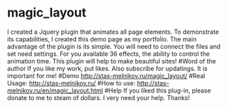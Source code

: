 # magic_layout
I created a Jquery plugin that animates all page elements. To demonstrate its capabilities, I created this demo page as my portfolio. The main advantage of the plugin is its simple. You will need to connect the files and set need settings. For you available 36 effects, the ability to control the animation time. This plugin will help to make beautiful sites! 
#Word of the author
If you like my work, put likes. Also subscribe for updatings. It is important for me!
#Demo
http://stas-melnikov.ru/magic_layout/
#Real Usage:
http://stas-melnikov.ru/
#How to use:
http://stas-melnikov.ru/en/magic_layout.html
#Help
If you liked this plug-in, please donate to me to steam of dollars. I very need your help. Thanks!
